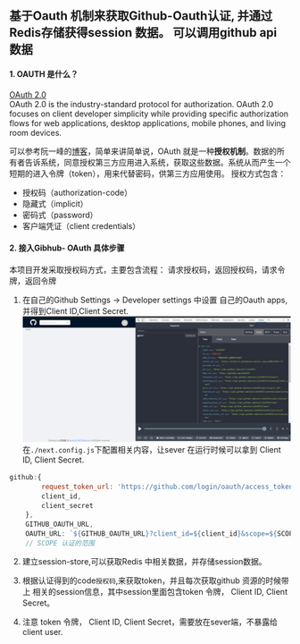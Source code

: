 ## 基于Oauth 机制来获取Github-Oauth认证, 并通过Redis存储获得session 数据。 可以调用github api 数据

#### 1. OAUTH 是什么？
[OAuth 2.0](https://oauth.net/2/)  
OAuth 2.0 is the industry-standard protocol for authorization. OAuth 2.0 focuses on client developer simplicity while providing specific authorization flows for web applications, desktop applications, mobile phones, and living room devices.

可以参考阮一峰的[博客](http://www.ruanyifeng.com/blog/2019/04/oauth_design.html)，简单来讲简单说，OAuth 就是一种**授权机制**。数据的所有者告诉系统，同意授权第三方应用进入系统，获取这些数据。系统从而产生一个短期的进入令牌（token），用来代替密码，供第三方应用使用。
授权方式包含：
+ 授权码（authorization-code）
+ 隐藏式（implicit）
+ 密码式（password）
+ 客户端凭证（client credentials）


#### 2. 接入Gibhub- OAuth 具体步骤

本项目开发采取授权码方式，主要包含流程：
请求授权码，返回授权码，请求令牌，返回令牌

1. 在自己的Github Settings -> Developer settings 中设置 自己的Oauth apps,并得到Client ID,Client Secret.
![ 设置图片](https://raw.githubusercontent.com/xkx9431/Next/master/doc/asserts/oauth_userInfo.PNG)
在`./next.config.js`下配置相关内容，让sever 在运行时候可以拿到 Client ID, Client Secret.

```javascript
github:{
        request_token_url: 'https://github.com/login/oauth/access_token',
        client_id,
        client_secret
    },
    GITHUB_OAUTH_URL,
    OAUTH_URL: `${GITHUB_OAUTH_URL}?client_id=${client_id}&scope=${SCOPE}`,
    // SCOPE 认证的范围
```

2. 建立session-store,可以获取Redis 中相关数据，并存储session数据。

3. 根据认证得到的code`授权码`,来获取token，并且每次获取github 资源的时候带上 相关的session信息，其中session里面包含token 令牌， Client ID, Client Secret。
4. 注意 token 令牌， Client ID, Client Secret，需要放在sever端，不暴露给client user.